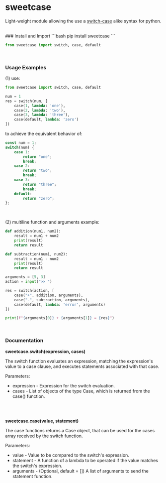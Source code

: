 # sweetcase
Light-weight module allowing the use a [switch-case](https://developer.mozilla.org/en-US/docs/Web/JavaScript/Reference/Statements/switch) alike syntax for python.

<br/>
### Install and Import
```bash
pip install sweetcase
```

```python
from sweetcase import switch, case, default
```
<br/>

### Usage Examples
(1) use:
```python
from sweetcase import switch, case, default

num = 1
res = switch(num, [
    case(1, lambda: 'one'),
    case(2, lambda: 'two'),
    case(3, lambda: 'three'),
    case(default, lambda: 'zero')
])
```

to achieve the equivalent behavior of:
```js
const num = 1;
switch(num) {
    case 1:
        return "one";
        break;
    case 2:
        return "two";
        break;
    case 3:
        return "three";
        break;
    default:
        return "zero";
};
```
<br/>

(2) multiline function and arguments example:
```python
def addition(num1, num2):
    result = num1 + num2
    print(result)
    return result

def subtraction(num1, num2):
    result = num1 - num2
    print(result)
    return result

arguments = [5, 3]
action = input(">> ")

res = switch(action, [
    case("+", addition, arguments),
    case("-", subtraction, arguments),
    case(default, lambda: 'error', arguments)
])

print(f"{arguments[0]} + {arguments[1]} = {res}")
```
<br/>

### Documentation
**sweetcase.switch(expression, cases)**

The switch function evaluates an expression, matching the expression's value to a case clause, and executes statements associated with that case.

Parameters:
* expression - Expression for the switch evaluation.
* cases - List of objects of the type Case, which is returned from the case() function.

<br/><br/>

**sweetcase.case(value, statement)**

The case functions returns a Case object, that can be used for the cases array received by the switch function.

Parameters:
* value -  Value to be compared to the switch's expression.
* statement - A function of a lambda to be operated if the value matches the switch's expression.
* arguments - (Optional, default = []) A list of arguments to send the statement function.
